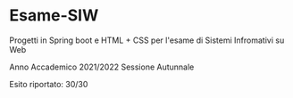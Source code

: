 # Esame-SIW
Progetti in Spring boot e HTML + CSS per l'esame di Sistemi Infromativi su Web

Anno Accademico 2021/2022 Sessione Autunnale

Esito riportato: 30/30
